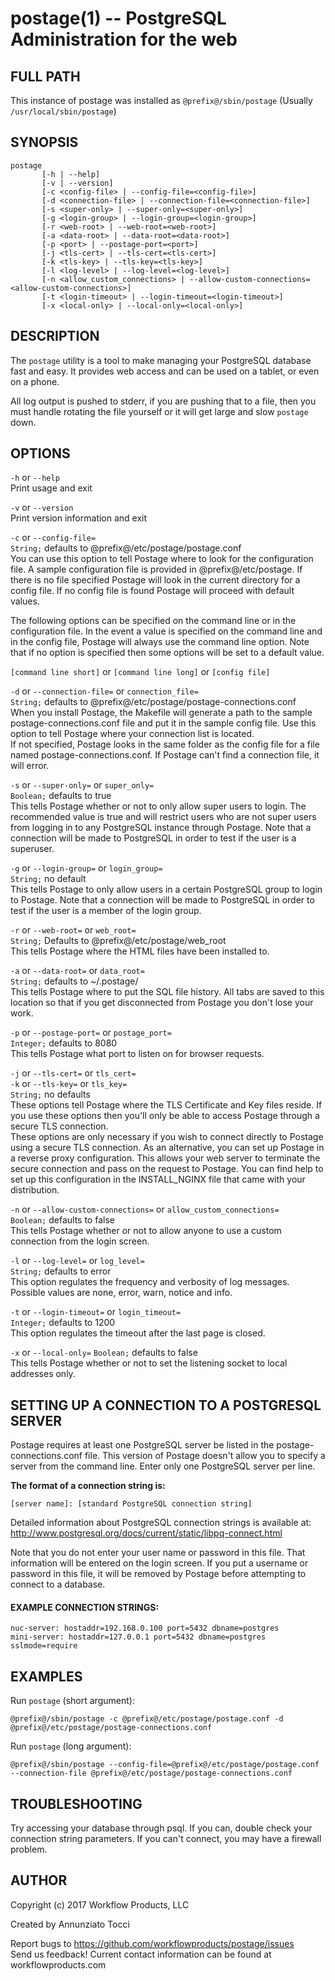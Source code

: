 postage(1) -- PostgreSQL Administration for the web
===================================================

## FULL PATH
This instance of postage was installed as `@prefix@/sbin/postage` (Usually `/usr/local/sbin/postage`)

## SYNOPSIS
```
postage
       [-h | --help]
       [-v | --version]
       [-c <config-file> | --config-file=<config-file>]
       [-d <connection-file> | --connection-file=<connection-file>]
       [-s <super-only> | --super-only=<super-only>]
       [-g <login-group> | --login-group=<login-group>]
       [-r <web-root> | --web-root=<web-root>]
       [-a <data-root> | --data-root=<data-root>]
       [-p <port> | --postage-port=<port>]
       [-j <tls-cert> | --tls-cert=<tls-cert>]
       [-k <tls-key> | --tls-key=<tls-key>]
       [-l <log-level> | --log-level=<log-level>]
       [-n <allow_custom_connections> | --allow-custom-connections=<allow-custom-connections>]
       [-t <login-timeout> | --login-timeout=<login-timeout>]
       [-x <local-only> | --local-only=<local-only>]
```

## DESCRIPTION
The `postage` utility is  a tool to make managing your PostgreSQL database fast and easy. It provides web access and can be used on a tablet, or even on a phone.

All log output is pushed to stderr, if you are pushing that to a file, then you must handle rotating the file yourself or it will get large and slow `postage` down.


## OPTIONS
`-h` or `--help`  
       Print usage and exit

`-v` or `--version`  
       Print version information and exit

`-c` or `--config-file=`  
       `String;` defaults to @prefix@/etc/postage/postage.conf  
       You can use this option to tell Postage where to look for the configuration file. A sample configuration file is provided in @prefix@/etc/postage. If there is no file specified Postage will look in the current directory for a config file. If no config file is found Postage will proceed with default values.

The following options can be specified on the command line or in the configuration file. In the event a value is specified on the command line and in the config file, Postage will always use the command line option. Note that if no option is specified then some options will be set to a default value.

`[command line short]` or `[command line long]` or `[config file]`

`-d` or `--connection-file=` or `connection_file=`  
       `String;` defaults to @prefix@/etc/postage/postage-connections.conf  
       When you install Postage, the Makefile will generate a path to the sample postage-connections.conf file and put it in the sample config file. Use this option to tell Postage where your connection list is located.  
       If not specified, Postage looks in the same folder as the config file for a file named postage-connections.conf. If Postage can't find a connection file, it will error.

`-s` or `--super-only=` or `super_only=`  
       `Boolean;` defaults to true  
       This tells Postage whether or not to only allow super users to login. The recommended value is true and will restrict users who are not super users from logging in to any PostgreSQL instance through Postage. Note that a connection will be made to PostgreSQL in order to test if the user is a superuser.  

`-g` or `--login-group=` or `login_group=`  
       `String;` no default  
       This tells Postage to only allow users in a certain PostgreSQL group to login to Postage. Note that a connection will be made to PostgreSQL in order to test if the user is a member of the login group.

`-r` or `--web-root=` or `web_root=`  
       `String;` Defaults to @prefix@/etc/postage/web_root  
       This tells Postage where the HTML files have been installed to.

`-a` or `--data-root=` or `data_root=`  
       `String;` defaults to ~/.postage/  
       This tells Postage where to put the SQL file history. All tabs are saved to this location so that if you get disconnected from Postage you don't lose your work.

`-p` or `--postage-port=` or `postage_port=`  
       `Integer;` defaults to 8080  
       This tells Postage what port to listen on for browser requests.

`-j` or `--tls-cert=` or `tls_cert=`  
`-k` or `--tls-key=` or `tls_key=`  
       `String;` no defaults  
       These options tell Postage where the TLS Certificate and Key files reside. If you use these options then you'll only be able to access Postage through a secure TLS connection.  
       These options are only necessary if you wish to connect directly to Postage using a secure TLS connection. As an alternative, you can set up Postage in a reverse proxy configuration. This allows your web server to terminate the secure connection and pass on the request to Postage. You can find help to set up this configuration in the INSTALL_NGINX file that came with your distribution.

`-n` or `--allow-custom-connections=` or `allow_custom_connections=`  
       `Boolean;` defaults to false  
       This tells Postage whether or not to allow anyone to use a custom connection from the login screen.

`-l` or `--log-level=` or `log_level=`  
       `String;` defaults to error  
       This option regulates the frequency and verbosity of log messages. Possible values are none, error, warn, notice and info.

`-t` or `--login-timeout=` or `login_timeout=`  
       `Integer;` defaults to 1200  
       This option regulates the timeout after the last page is closed.

`-x` or `--local-only=`
       `Boolean;` defaults to false  
       This tells Postage whether or not to set the listening socket to local addresses only.

## SETTING UP A CONNECTION TO A POSTGRESQL SERVER

Postage requires at least one PostgreSQL server be listed in the postage-connections.conf file. This version of Postage doesn't allow you to specify a server from the command line. Enter only one PostgreSQL server per line.

**The format of a connection string is:**  
```
[server name]: [standard PostgreSQL connection string]
```

Detailed information about PostgreSQL connection strings is available at: http://www.postgresql.org/docs/current/static/libpq-connect.html

Note that you do not enter your user name or password in this file. That information will be entered on the login screen. If you put a username or password in this file, it will be removed by Postage before attempting to connect to a database.

#### EXAMPLE CONNECTION STRINGS:
```
nuc-server: hostaddr=192.168.0.100 port=5432 dbname=postgres
mini-server: hostaddr=127.0.0.1 port=5432 dbname=postgres sslmode=require
```

## EXAMPLES
Run `postage` (short argument):
```
@prefix@/sbin/postage -c @prefix@/etc/postage/postage.conf -d @prefix@/etc/postage/postage-connections.conf
```

Run `postage` (long argument):
```
@prefix@/sbin/postage --config-file=@prefix@/etc/postage/postage.conf --connection-file @prefix@/etc/postage/postage-connections.conf
```

## TROUBLESHOOTING
Try accessing your database through psql. If you can, double check your connection string parameters. If you can't connect, you may have a firewall problem.


## AUTHOR
Copyright (c) 2017 Workflow Products, LLC

Created by Annunziato Tocci

Report bugs to https://github.com/workflowproducts/postage/issues  
Send us feedback! Current contact information can be found at workflowproducts.com  
